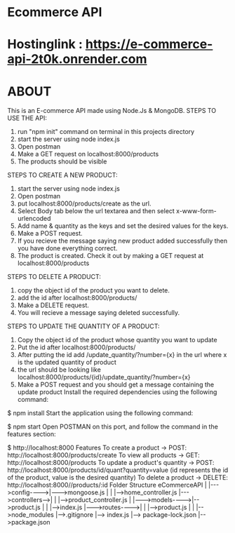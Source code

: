 # Ecommerce API
# Hostinglink : https://e-commerce-api-2t0k.onrender.com
# ABOUT
This is an E-commerce API made using Node.Js & MongoDB. 
STEPS TO USE THE API:
1) run "npm init" command on terminal in this projects directory
2) start the server using node index.js
3) Open postman
4) Make a GET request on localhost:8000/products
5) The products should be visible

STEPS TO CREATE A NEW PRODUCT: 
1) start the server using node index.js
2) Open postman
3) put localhost:8000/products/create as the url. 
4) Select Body tab below the url textarea and then select x-www-form-urlencoded
5) Add name & quantity as the keys and set the desired values for the keys.
6) Make a POST request.
7) If you recieve the message saying new product added successfully then you have done everything correct.
8) The product is created. Check it out by making a GET request at localhost:8000/products

STEPS TO DELETE A PRODUCT:
1) copy the object id of the product you want to delete.
2) add the id after localhost:8000/products/
3) Make a DELETE request.
4) You will recieve a message saying deleted successfully.

STEPS TO UPDATE THE QUANTITY OF A PRODUCT:
1) Copy the object id of the product whose quantity you want to update
2) Put the id after localhost:8000/products/
3) After putting the id add /update_quantity/?number={x} in the url where x is the updated quantity of product 
4) the url should be looking like localhost:8000/products/{id}/update_quantity/?number={x}
5) Make a POST request and you should get a message containing the update product
Install the required dependencies using the following command:

$ npm install Start the application using the following command:

$ npm start Open POSTMAN on this port, and follow the command in the features section:

$ http://localhost:8000 Features To create a product -> POST: http://localhost:8000/products/create To view all products -> GET: http://localhost:8000/products To update a product's quantity -> POST: http://localhost:8000/products/id/quant?quantity=value (id represents the id of the product, value is the desired quantity) To delete a product -> DELETE: http://localhost:8000//products/:id Folder Structure eCommerceAPI | |--->config---->|--->mongoose.js | | |-->home_controller.js |--->controllers-->| | |-->product_controller.js | |--->models---->|-->product.js | | |-->index.js |--->routes---->| | |-->product.js | | |-->node_modules |-->.gitignore |--> index.js |--> package-lock.json |-->package.json


